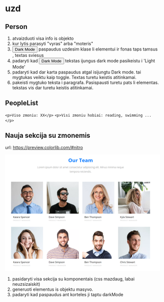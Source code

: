 # uzd

## Person

1. atvaizduoti visa info is objekto
2. kur lytis parasyti "vyras" arba "moteris"
3. <button>Dark Mode</button> paspaudus uzdesim klase li elementui ir fonas taps tamsus , textas sviesus
4. padaryti kad <button>Dark Mode</button> tekstas ijungus dark mode pasikeistu i 'Light Mode'
5. padaryti kad dar karta paspaudus atgal isijungtu Dark mode. tai mygtukas veiktu kaip toggle. Textas turetu keistis atitinkamai.
6. pakeisti mygtuko teksta i paragrafa. Pasispausti turetu pats li elementas. tekstas vis dar turetu keistis atitinkamai.

## PeopleList

`<p>Viso zmoniu: XX</p>`
`<p>Visi zmoniu hobiai: reading, swimming ...</p>`

## Nauja sekcija su zmonemis

url: https://preview.colorlib.com/#nitro

![team](/public/team.png)

1. pasidaryti visa sekcija su komponentais (css mazdaug, labai neuzsizaiskit)
2. generuoti elementus is objektu masyvo.
3. padaryti kad paspaudus ant korteles ji taptu darkMode
